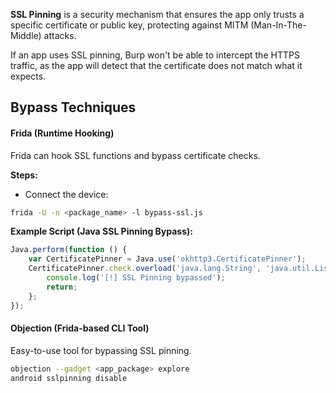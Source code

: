 **SSL Pinning** is a security mechanism that ensures the app only trusts a specific certificate or public key, protecting against MITM (Man-In-The-Middle) attacks.

If an app uses SSL pinning, Burp won't be able to intercept the HTTPS traffic, as the app will detect that the certificate does not match what it expects.

## Bypass Techniques

#### Frida (Runtime Hooking)

Frida can hook SSL functions and bypass certificate checks.

**Steps:**

- Connect the device:
```bash
frida -U -n <package_name> -l bypass-ssl.js
```

**Example Script (Java SSL Pinning Bypass):**
```javascript
Java.perform(function () {
    var CertificatePinner = Java.use('okhttp3.CertificatePinner');
    CertificatePinner.check.overload('java.lang.String', 'java.util.List').implementation = function (a, b) {
        console.log('[!] SSL Pinning bypassed');
        return;
    };
});
```

#### Objection (Frida-based CLI Tool)

Easy-to-use tool for bypassing SSL pinning.
```bash
objection --gadget <app_package> explore
android sslpinning disable
```